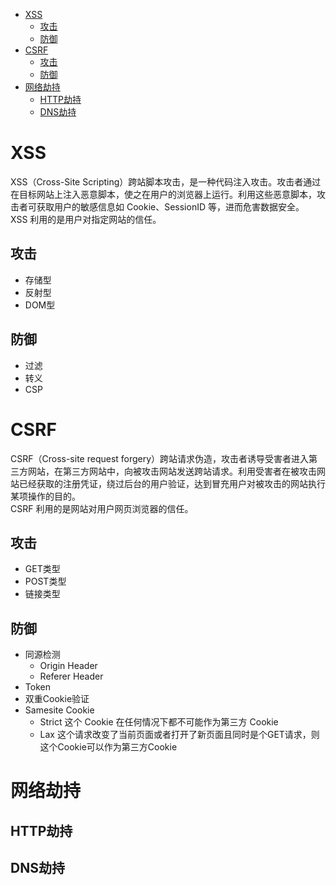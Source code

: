 * [XSS](#xss)
  * [攻击](#攻击)
  * [防御](#防御)
* [CSRF](#csrf)
  * [攻击](#攻击-1)
  * [防御](#防御-1)
* [网络劫持](#网络劫持)
  * [HTTP劫持](#http劫持)
  * [DNS劫持](#dns劫持)
  
# XSS #
XSS（Cross-Site Scripting）跨站脚本攻击，是一种代码注入攻击。攻击者通过在目标网站上注入恶意脚本，使之在用户的浏览器上运行。利用这些恶意脚本，攻击者可获取用户的敏感信息如 Cookie、SessionID 等，进而危害数据安全。<br>
XSS 利用的是用户对指定网站的信任。
## 攻击 ##
  - 存储型
  - 反射型
  - DOM型
## 防御 ##
  - 过滤
  - 转义
  - CSP

# CSRF #
CSRF（Cross-site request forgery）跨站请求伪造，攻击者诱导受害者进入第三方网站，在第三方网站中，向被攻击网站发送跨站请求。利用受害者在被攻击网站已经获取的注册凭证，绕过后台的用户验证，达到冒充用户对被攻击的网站执行某项操作的目的。<br>
CSRF 利用的是网站对用户网页浏览器的信任。
## 攻击 ##
  - GET类型
  - POST类型
  - 链接类型
## 防御 ##
  - 同源检测
    - Origin Header
    - Referer Header
  - Token
  - 双重Cookie验证
  - Samesite Cookie
    - Strict 这个 Cookie 在任何情况下都不可能作为第三方 Cookie
    - Lax 这个请求改变了当前页面或者打开了新页面且同时是个GET请求，则这个Cookie可以作为第三方Cookie

# 网络劫持 #
## HTTP劫持 ##
## DNS劫持 ##
